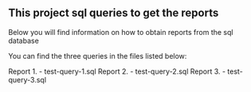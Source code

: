 
This project sql queries to get the reports
------------------------------------------------------------------------------

Below you will find information on how to obtain reports from the sql database

You can find the three queries in the files listed below:

Report 1. - test-query-1.sql
Report 2. - test-query-2.sql
Report 3. - test-query-3.sql




